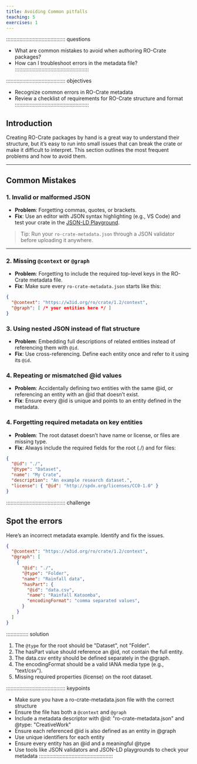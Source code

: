 ```yaml
---
title: Avoiding Common pitfalls
teaching: 5
exercises: 1
---
```


:::::::::::::::::::::::::::::::::::::::: questions
- What are common mistakes to avoid when authoring RO-Crate packages?
- How can I troubleshoot errors in the metadata file?
::::::::::::::::::::::::::::::::::::::::::::::::::

:::::::::::::::::::::::::::::::::::::::: objectives
- Recognize common errors in RO-Crate metadata
- Review a checklist of requirements for RO-Crate structure and format
::::::::::::::::::::::::::::::::::::::::::::::::::

## Introduction

Creating RO-Crate packages by hand is a great way to understand their structure, but it’s easy to run into small issues that can break the crate or make it difficult to interpret. This section outlines the most frequent problems and how to avoid them.

---

## Common Mistakes

### 1. Invalid or malformed JSON

- **Problem**: Forgetting commas, quotes, or brackets.
- **Fix**: Use an editor with JSON syntax highlighting (e.g., VS Code) and test your crate in the [JSON-LD Playground](https://json-ld.org/playground/).

> Tip: Run your `ro-crate-metadata.json` through a JSON validator before uploading it anywhere.

---

### 2. Missing `@context` or `@graph`

- **Problem**: Forgetting to include the required top-level keys in the RO-Crate metadata file.
- **Fix**: Make sure every `ro-crate-metadata.json` starts like this:

```json
{
  "@context": "https://w3id.org/ro/crate/1.2/context",
  "@graph": [ /* your entities here */ ]
}
```

### 3. Using nested JSON instead of flat structure

- **Problem**: Embedding full descriptions of related entities instead of referencing them with `@id`.
- **Fix**: Use cross-referencing. Define each entity once and refer to it using its `@id`.

### 4. Repeating or mismatched @id values
- **Problem**: Accidentally defining two entities with the same @id, or referencing an entity with an @id that doesn’t exist.
- **Fix**: Ensure every @id is unique and points to an entity defined in the metadata.

### 4. Forgetting required metadata on key entities
- **Problem**: The root dataset doesn’t have name or license, or files are missing type.
- **Fix**: Always include the required fields for the root (./) and for files:
```json
{
  "@id": "./",
  "@type": "Dataset",
  "name": "My Crate",
  "description": "An example research dataset.",
  "license": { "@id": "http://spdx.org/licenses/CC0-1.0" }
}
```
:::::::::::::::::::::::::::::::::::::::: challenge
## Spot the errors
Here’s an incorrect metadata example. Identify and fix the issues.

```json
{
  "@context": "https://w3id.org/ro/crate/1.2/context",
  "@graph": [
    {
      "@id": "./",
      "@type": "Folder",
      "name": "Rainfall data",
      "hasPart": {
        "@id": "data.csv",
        "name": "Rainfall Katoomba",
        "encodingFormat": "comma separated values",
      }
    }
  ]
}
```
:::::::::::::::  solution
1. The `@type` for the root should be "Dataset", not "Folder". 
2. The hasPart value should reference an @id, not contain the full entity.
3. The data.csv entity should be defined separately in the @graph.
4. The encodingFormat should be a valid IANA media type (e.g., "text/csv").
5. Missing required properties (license) on the root dataset.

:::::::::::::::::::::::::::::::::::::::: keypoints
- Make sure you have a ro-crate-metadata.json file with the correct structure
- Ensure the file has both a `@context` and `@graph`
- Include a metadata descriptor with @id: "ro-crate-metadata.json" and @type: "CreativeWork"
- Ensure each referenced @id is also defined as an entity in @graph
- Use unique identifiers for each entity
- Ensure every entity has an @id and a meaningful @type
- Use tools like JSON validators and JSON-LD playgrounds to check your metadata
::::::::::::::::::::::::::::::::::::::::::::::::::
